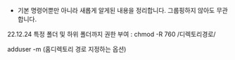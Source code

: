 * 기본 명령어뿐만 아니라 새롭게 알게된 내용을 정리합니다.
그룹핑하지 않아도 무관합니다.


22.12.24 
특정 폴더 및 하위 폴더까지 권한 부여 : chmod -R 760 /디렉토리경로/

adduser -m (홈디렉토리 경로 지정하는 옵션)

